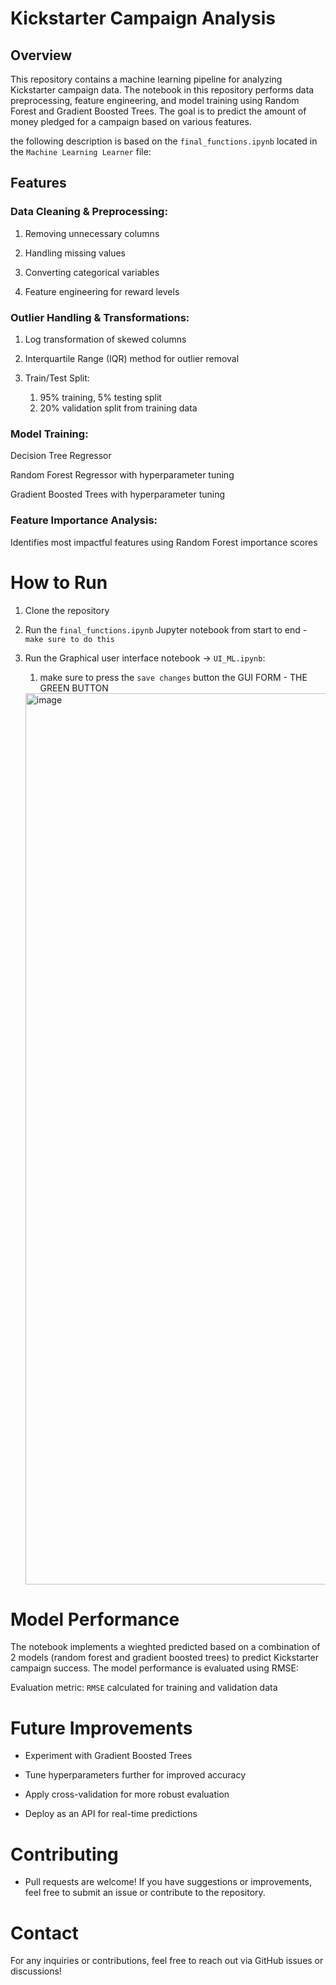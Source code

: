 # Kickstarter Campaign Analysis

## Overview

This repository contains a machine learning pipeline for analyzing Kickstarter campaign data. The notebook in this repository performs data preprocessing, feature engineering, and model training using Random Forest and Gradient Boosted Trees. The goal is to predict the amount of money pledged for a campaign based on various features.


the following description is based on the `final_functions.ipynb` located in the `Machine Learning Learner` file: 

## Features

### Data Cleaning & Preprocessing:

1. Removing unnecessary columns

2. Handling missing values

3. Converting categorical variables

4. Feature engineering for reward levels

### Outlier Handling & Transformations:

1. Log transformation of skewed columns

2. Interquartile Range (IQR) method for outlier removal

3. Train/Test Split:
   1. 95% training, 5% testing split
   2. 20% validation split from training data

### Model Training:

Decision Tree Regressor

Random Forest Regressor with hyperparameter tuning

Gradient Boosted Trees with hyperparameter tuning


### Feature Importance Analysis:

Identifies most impactful features using Random Forest importance scores


# How to Run

1. Clone the repository

2. Run the `final_functions.ipynb` Jupyter notebook from start to end - `make sure to do this`

3. Run the Graphical user interface notebook -> `UI_ML.ipynb`:
     1. make sure to press the `save changes` button the GUI FORM - THE GREEN BUTTON

   <img width="1426" alt="image" src="https://github.com/user-attachments/assets/f11056b7-b827-493b-9f19-db263b7b56b2" />


# Model Performance

The notebook implements a wieghted predicted based on a combination of 2 models (random forest and gradient boosted trees) to predict Kickstarter campaign success. The model performance is evaluated using RMSE:

Evaluation metric: `RMSE` calculated for training and validation data

# Future Improvements

- Experiment with Gradient Boosted Trees

- Tune hyperparameters further for improved accuracy

- Apply cross-validation for more robust evaluation

- Deploy as an API for real-time predictions

# Contributing

- Pull requests are welcome! If you have suggestions or improvements, feel free to submit an issue or contribute to the repository.

# Contact

For any inquiries or contributions, feel free to reach out via GitHub issues or discussions!

